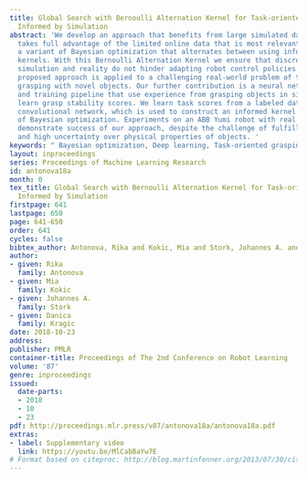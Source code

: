 ```yaml
---
title: Global Search with Bernoulli Alternation Kernel for Task-oriented Grasping
  Informed by Simulation
abstract: 'We develop an approach that benefits from large simulated datasets and
  takes full advantage of the limited online data that is most relevant. We propose
  a variant of Bayesian optimization that alternates between using informed and uninformed
  kernels. With this Bernoulli Alternation Kernel we ensure that discrepancies between
  simulation and reality do not hinder adapting robot control policies online. The
  proposed approach is applied to a challenging real-world problem of task-oriented
  grasping with novel objects. Our further contribution is a neural network architecture
  and training pipeline that use experience from grasping objects in simulation to
  learn grasp stability scores. We learn task scores from a labeled dataset with a
  convolutional network, which is used to construct an informed kernel for our variant
  of Bayesian optimization. Experiments on an ABB Yumi robot with real sensor data
  demonstrate success of our approach, despite the challenge of fulfilling task requirements
  and high uncertainty over physical properties of objects. '
keywords: " Bayesian optimization, Deep learning, Task-oriented grasping"
layout: inproceedings
series: Proceedings of Machine Learning Research
id: antonova18a
month: 0
tex_title: Global Search with Bernoulli Alternation Kernel for Task-oriented Grasping
  Informed by Simulation
firstpage: 641
lastpage: 650
page: 641-650
order: 641
cycles: false
bibtex_author: Antonova, Rika and Kokic, Mia and Stork, Johannes A. and Kragic, Danica
author:
- given: Rika
  family: Antonova
- given: Mia
  family: Kokic
- given: Johannes A.
  family: Stork
- given: Danica
  family: Kragic
date: 2018-10-23
address: 
publisher: PMLR
container-title: Proceedings of The 2nd Conference on Robot Learning
volume: '87'
genre: inproceedings
issued:
  date-parts:
  - 2018
  - 10
  - 23
pdf: http://proceedings.mlr.press/v87/antonova18a/antonova18a.pdf
extras:
- label: Supplementary video
  link: https://youtu.be/MlCabBaYw7E
# Format based on citeproc: http://blog.martinfenner.org/2013/07/30/citeproc-yaml-for-bibliographies/
---
```


